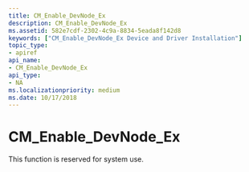 ```yaml
---
title: CM_Enable_DevNode_Ex
description: CM_Enable_DevNode_Ex
ms.assetid: 582e7cdf-2302-4c9a-8834-5eada8f142d8
keywords: ["CM_Enable_DevNode_Ex Device and Driver Installation"]
topic_type:
- apiref
api_name:
- CM_Enable_DevNode_Ex
api_type:
- NA
ms.localizationpriority: medium
ms.date: 10/17/2018
---
```


# CM_Enable_DevNode_Ex

This function is reserved for system use.
